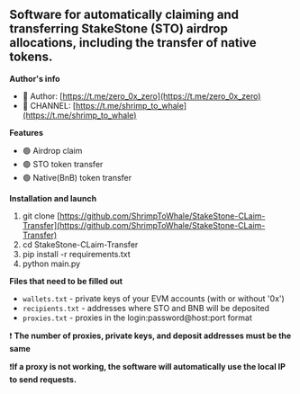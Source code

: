 ## ​Software for automatically claiming and transferring StakeStone (STO) airdrop allocations, including the transfer of native tokens.

**Author's info**
- 💬 Author: [https://t.me/zero_0x_zero](https://t.me/zero_0x_zero)
- 🔔 CHANNEL: [https://t.me/shrimp_to_whale](https://t.me/shrimp_to_whale)

**Features**
- 🟢 Airdrop claim
- 🟢 STO token transfer
- 🟢 Native(BnB) token transfer

**Installation and launch**
1. git clone [https://github.com/ShrimpToWhale/StakeStone-CLaim-Transfer](https://github.com/ShrimpToWhale/StakeStone-CLaim-Transfer)
2. cd StakeStone-CLaim-Transfer
3. pip install -r requirements.txt
4. python main.py

**Files that need to be filled out**
- `wallets.txt` - private keys of your EVM accounts (with or without '0x')
- `recipients.txt` - addresses where STO and BNB will be deposited
- `proxies.txt` - proxies in the login:password@host:port format
  
❗ **The number of proxies, private keys, and deposit addresses must be the same**

❗**If a proxy is not working, the software will automatically use the local IP to send requests.**

